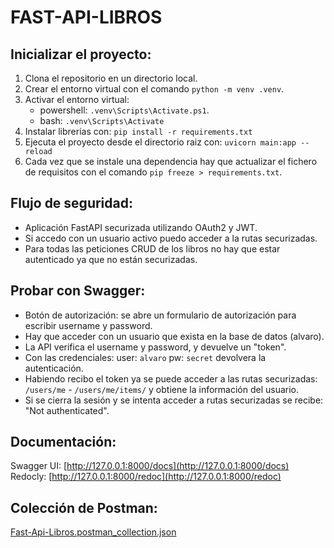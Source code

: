 # FAST-API-LIBROS

## Inicializar el proyecto:
1. Clona el repositorio en un directorio local.
2. Crear el entorno virtual con el comando `python -m venv .venv`.
3. Activar el entorno virtual:
     - powershell: `.venv\Scripts\Activate.ps1`.
     - bash: `.venv\Scripts\Activate`
4. Instalar librerias con: `pip install -r requirements.txt`
5. Ejecuta el proyecto desde el directorio raiz con: `uvicorn main:app --reload`
6. Cada vez que se instale una dependencia hay que actualizar el fichero de requisitos con el comando `pip freeze > requirements.txt`.

## Flujo de seguridad: 
- Aplicación FastAPI securizada utilizando OAuth2 y JWT.
- Si accedo con un usuario activo puedo acceder a la rutas securizadas.
- Para todas las peticiones CRUD de los libros no hay que estar autenticado ya que no están securizadas.

## Probar con Swagger:
- Botón de autorización: se abre un formulario de autorización para escribir username y password.
- Hay que acceder con un usuario que exista en la base de datos (alvaro).
- La API verifica el username y password, y devuelve un "token".
- Con las credenciales: user: `alvaro` pw: `secret` devolvera la autenticación.
- Habiendo recibo el token ya se puede acceder a las rutas securizadas: `/users/me` - `/users/me/items/` y obtiene la información del usuario.
- Si se cierra la sesión y se intenta acceder a rutas securizadas se recibe: "Not authenticated".

## Documentación:
Swagger UI: [http://127.0.0.1:8000/docs](http://127.0.0.1:8000/docs)  
Redocly: [http://127.0.0.1:8000/redoc](http://127.0.0.1:8000/redoc)

## Colección de Postman:
[Fast-Api-Libros.postman_collection.json](docs/Fast-Api-Libros.postman_collection.json)
